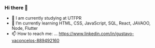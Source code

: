 ### Hi there 👋

- 🔭 I am currently studying at UTFPR
- 🌱 I’m currently learning HTML, CSS, JavaScript, SQL, React, JAVAOO, Node, Flutter
- 📫 How to reach me: ... https://www.linkedin.com/in/gustavo-vaconcelos-889492160

